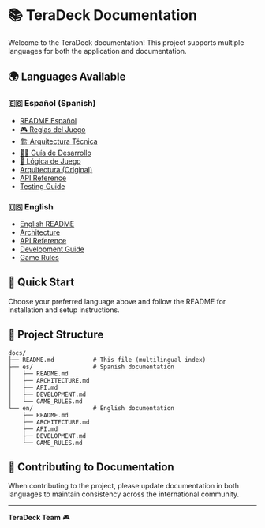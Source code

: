# 📚 TeraDeck Documentation

Welcome to the TeraDeck documentation! This project supports multiple languages for both the application and documentation.

## 🌍 Languages Available

### 🇪🇸 Español (Spanish)

- [README Español](../README.md)
- [🎮 Reglas del Juego](./es/REGLAS_JUEGO.md)
- [🏗️ Arquitectura Técnica](./es/ARQUITECTURA_TECNICA.md)
- [👨‍💻 Guía de Desarrollo](./es/GUIA_DESARROLLO.md)
- [🎯 Lógica de Juego](./es/LOGICA_JUEGO.md)
- [Arquitectura (Original)](./es/ARCHITECTURE.md)
- [API Reference](./API.md)
- [Testing Guide](./testing.md)

### 🇺🇸 English

- [English README](./en/README.md)
- [Architecture](./en/ARCHITECTURE.md)
- [API Reference](./en/API.md)
- [Development Guide](./en/DEVELOPMENT.md)
- [Game Rules](./en/GAME_RULES.md)

## 📖 Quick Start

Choose your preferred language above and follow the README for installation and setup instructions.

## 🔗 Project Structure

```
docs/
├── README.md           # This file (multilingual index)
├── es/                 # Spanish documentation
│   ├── README.md
│   ├── ARCHITECTURE.md
│   ├── API.md
│   ├── DEVELOPMENT.md
│   └── GAME_RULES.md
└── en/                 # English documentation
    ├── README.md
    ├── ARCHITECTURE.md
    ├── API.md
    ├── DEVELOPMENT.md
    └── GAME_RULES.md
```

## 🤝 Contributing to Documentation

When contributing to the project, please update documentation in both languages to maintain consistency across the international community.

---

**TeraDeck Team** 🎮
